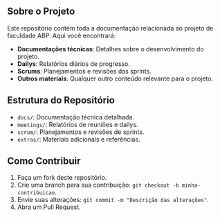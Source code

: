 ## Sobre o Projeto  
Este repositório contém toda a documentação relacionada ao projeto de faculdade ABP. Aqui você encontrará:  

- **Documentações técnicas**: Detalhes sobre o desenvolvimento do projeto.  
- **Dailys**: Relatórios diários de progresso.  
- **Scrums**: Planejamentos e revisões das sprints.  
- **Outros materiais**: Qualquer outro conteúdo relevante para o projeto.  

## Estrutura do Repositório  
- `docs/`: Documentação técnica detalhada.  
- `meetings/`: Relatórios de reuniões e dailys.  
- `scrum/`: Planejamentos e revisões de sprints.  
- `extras/`: Materiais adicionais e referências.  

## Como Contribuir  
1. Faça um fork deste repositório.  
2. Crie uma branch para sua contribuição: `git checkout -b minha-contribuicao`.  
3. Envie suas alterações: `git commit -m "Descrição das alterações"`.  
4. Abra um Pull Request.  